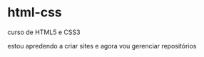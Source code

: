 # html-css
 curso de HTML5 e CSS3

 estou apredendo a criar sites e agora vou gerenciar repositórios